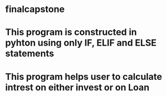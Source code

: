 # finalcapstone

# This program is constructed in pyhton using only IF, ELIF and ELSE statements

# This program helps user to calculate intrest on either invest or on Loan
